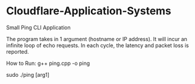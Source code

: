 # Cloudflare-Application-Systems
Small Ping CLI Application

The program takes in 1 argument (hostname or IP address). It will incur an infinite loop of echo requests. In each cycle, the latency and packet loss is reported.

How to Run:
g++ ping.cpp -o ping

sudo ./ping [arg1]
